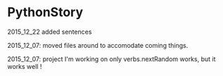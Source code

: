 # PythonStory

2015_12_22
added sentences

2015_12_07:
moved files around to accomodate coming things.

2015_12_07:
project I'm working on
only verbs.nextRandom works, but it works well !
